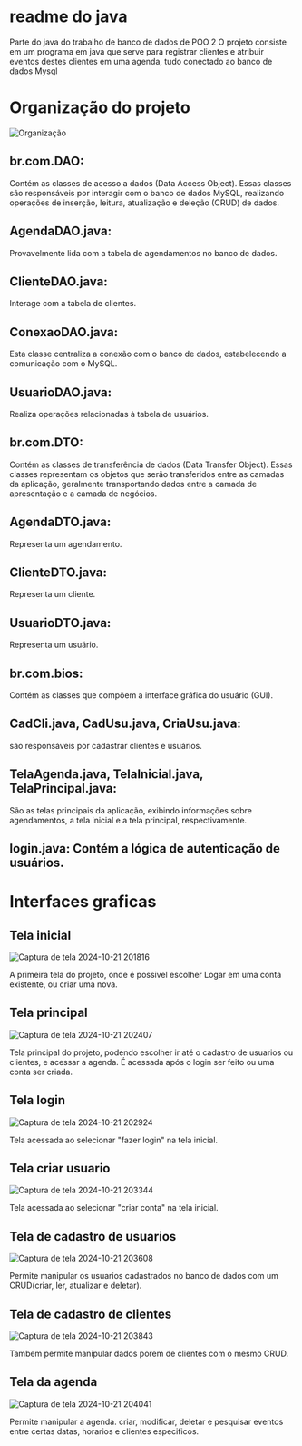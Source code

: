 # readme do java #
Parte do java do trabalho de banco de dados de POO 2
O projeto consiste em um programa em java que serve para registrar clientes e atribuir eventos destes clientes em uma agenda, tudo conectado ao banco de dados Mysql

# Organização do projeto
![Organização](https://github.com/user-attachments/assets/8233b356-736b-4fc9-8956-784b8f2a020b)
## br.com.DAO:
Contém as classes de acesso a dados (Data Access Object). Essas classes são responsáveis por interagir com o banco de dados MySQL, realizando operações de inserção, leitura, atualização e deleção (CRUD) de dados.
## AgendaDAO.java:
Provavelmente lida com a tabela de agendamentos no banco de dados.
## ClienteDAO.java:
Interage com a tabela de clientes.
## ConexaoDAO.java: 
Esta classe centraliza a conexão com o banco de dados, estabelecendo a comunicação com o MySQL.
## UsuarioDAO.java: 
Realiza operações relacionadas à tabela de usuários.
## br.com.DTO:
Contém as classes de transferência de dados (Data Transfer Object). Essas classes representam os objetos que serão transferidos entre as camadas da aplicação, geralmente transportando dados entre a camada de apresentação e a camada de negócios.
## AgendaDTO.java:
Representa um agendamento.
## ClienteDTO.java:
Representa um cliente.
## UsuarioDTO.java: 
Representa um usuário.
## br.com.bios: 
Contém as classes que compõem a interface gráfica do usuário (GUI).
## CadCli.java, CadUsu.java, CriaUsu.java:
são responsáveis por cadastrar clientes e usuários.
## TelaAgenda.java, TelaInicial.java, TelaPrincipal.java: 
São as telas principais da aplicação, exibindo informações sobre agendamentos, a tela inicial e a tela principal, respectivamente.
## login.java: Contém a lógica de autenticação de usuários.

# Interfaces graficas
## Tela inicial
![Captura de tela 2024-10-21 201816](https://github.com/user-attachments/assets/b63f5852-6407-4637-8b66-f150caec10d9)

 A primeira tela do projeto, onde é possivel escolher Logar em uma conta existente, ou criar uma nova.

 ## Tela principal

 ![Captura de tela 2024-10-21 202407](https://github.com/user-attachments/assets/a6f0552c-d6c7-4e84-aebc-43d1da6df314)

 Tela principal do projeto, podendo escolher ir até o cadastro de usuarios ou clientes, e acessar a agenda.
 É acessada após o login ser feito ou uma conta ser criada.

 ## Tela login

 ![Captura de tela 2024-10-21 202924](https://github.com/user-attachments/assets/249749fa-853c-4e3e-be64-36f82278aa54)

 Tela acessada ao selecionar "fazer login" na tela inicial.


 ## Tela criar usuario
 
![Captura de tela 2024-10-21 203344](https://github.com/user-attachments/assets/ec5e4d76-b0fe-47c2-a3e4-bc318b2e6ea6)

Tela acessada ao selecionar "criar conta" na tela inicial.

## Tela de cadastro de usuarios

![Captura de tela 2024-10-21 203608](https://github.com/user-attachments/assets/a2924e3d-09d1-4192-8e4e-77ecbcce3238)

Permite manipular os usuarios cadastrados no banco de dados com um CRUD(criar, ler, atualizar e deletar).

## Tela de cadastro de clientes 

![Captura de tela 2024-10-21 203843](https://github.com/user-attachments/assets/989c1b23-fe34-428c-b9ae-e5805c6d6896)

Tambem permite manipular dados porem de clientes com o mesmo CRUD.

## Tela da agenda

![Captura de tela 2024-10-21 204041](https://github.com/user-attachments/assets/ae66f50f-8777-434c-9bed-06a7b3d6518a)

Permite manipular a agenda. criar, modificar, deletar e pesquisar eventos entre certas datas, horarios e clientes  especificos.







 

 


 
